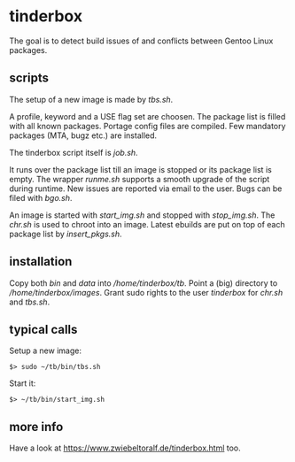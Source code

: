 # tinderbox
The goal is to detect build issues of and conflicts between Gentoo Linux packages.

## scripts
The setup of a new image is made by *tbs.sh*.

A profile, keyword and a USE flag set are choosen.
The package list is filled with all known packages.
Portage config files are compiled.
Few mandatory packages (MTA, bugz etc.) are installed.

The tinderbox script itself is *job.sh*.

It runs over the package list till an image is stopped or its package list is empty.
The wrapper *runme.sh* supports a smooth upgrade of the script during runtime.
New issues are reported via email to the user.
Bugs can be filed with *bgo.sh*.

An image is started with *start_img.sh* and stopped with *stop_img.sh*.
The *chr.sh* is used to chroot into an image.
Latest ebuilds are put on top of each package list by *insert_pkgs.sh*.

## installation
Copy both *bin* and *data* into */home/tinderbox/tb*.
Point a (big) directory to */home/tinderbox/images*.
Grant sudo rights to the user *tinderbox* for *chr.sh* and *tbs.sh*.

## typical calls
Setup a new image:

    $> sudo ~/tb/bin/tbs.sh 

Start it:

    $> ~/tb/bin/start_img.sh


## more info
Have a look at https://www.zwiebeltoralf.de/tinderbox.html too.

